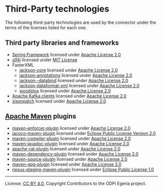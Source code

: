 <!-- SPDX-License-Identifier: CC-BY-4.0 -->
<!-- Copyright Contributors to the ODPi Egeria project. -->

# Third-Party technologies

The following third-party technologies are used by the connector under the terms of the licenses listed
for each one.

## Third party libraries and frameworks

- [Spring Framework](https://github.com/spring-projects/spring-framework) licensed under [Apache License 2.0](https://github.com/spring-projects/spring-framework/blob/master/LICENSE.txt)
- [slf4j](https://github.com/qos-ch/slf4j) licensed under [MIT License](https://github.com/qos-ch/slf4j/blob/master/LICENSE.txt)
- FasterXML
    - [jackson-core](https://github.com/FasterXML/jackson-core) licensed under [Apache License 2.0](https://github.com/FasterXML/jackson-core/blob/master/LICENSE)
    - [jackson-annotations](https://github.com/FasterXML/jackson-annotations) licensed under [Apache License 2.0](https://github.com/FasterXML/jackson-annotations/blob/master/LICENSE)
    - [jackson--databind](https://github.com/FasterXML/jackson-databind) licensed under [Apache License 2.0](https://github.com/FasterXML/jackson-databind/blob/master/LICENSE)
    - [jackson-dataformat-xml](https://github.com/FasterXML/jackson-dataformat-xml) licensed under [Apache License 2.0](https://github.com/FasterXML/jackson-dataformat-xml/blob/master/LICENSE)
    - [woodstox](https://github.com/FasterXML/woodstox) licensed under [Apache License 2.0](https://github.com/FasterXML/woodstox/blob/master/LICENSE)
- [Apache Kafka clients](https://github.com/apache/kafka) licensed under [Apache License 2.0](https://github.com/apache/kafka/blob/trunk/LICENSE) 
- [zjsonpatch](https://github.com/flipkart-incubator/zjsonpatch) licensed under [Apache License 2.0](https://github.com/flipkart-incubator/zjsonpatch/blob/master/LICENSE)

## [Apache Maven](https://github.com/apache/maven) plugins

- [maven-enforcer-plugin](https://github.com/apache/maven-enforcer) licensed under [Apache License 2.0](https://github.com/apache/maven-enforcer/blob/master/LICENSE)
- [jacoco-maven-plugin](https://github.com/jacoco/jacoco) licensed under [Eclipse Public License Version 2.0](https://github.com/jacoco/jacoco/blob/master/LICENSE.md)
- [maven-compiler-plugin](https://github.com/apache/maven-compiler-plugin/) licensed under [Apache License 2.0](https://www.apache.org/licenses/LICENSE-2.0)
- [maven-javadoc-plugin](https://github.com/apache/maven-javadoc-plugin) licensed under [Apache License 2.0](https://www.apache.org/licenses/LICENSE-2.0)
- [apache-rat-plugin](https://github.com/apache/creadur-rat) licensed under [Apache License 2.0](https://github.com/apache/creadur-rat/blob/master/LICENSE)
- [maven-dependency-plugin](https://github.com/apache/maven-dependency-plugin) licensed under [Apache License 2.0](https://www.apache.org/licenses/LICENSE-2.0)
- [maven-source-plugin](https://github.com/apache/maven-source-plugin) licensed under [Apache License 2.0](https://www.apache.org/licenses/LICENSE-2.0)
- [maven-gpg-plugin](https://github.com/apache/maven-gpg-plugin) licensed under [Apache License 2.0](https://www.apache.org/licenses/LICENSE-2.0)
- [nexus-staging-maven-plugin](https://github.com/sonatype/nexus-maven-plugins/tree/master/staging/maven-plugin) licensed under [Eclipse Public License 1.0](https://mvnrepository.com/artifact/org.sonatype.plugins/nexus-staging-maven-plugin)

----
License: [CC BY 4.0](https://creativecommons.org/licenses/by/4.0/),
Copyright Contributors to the ODPi Egeria project.
